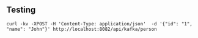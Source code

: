## Testing

`curl -kv -XPOST -H 'Content-Type: application/json'  -d '{"id": "1", "name": "John"}' http://localhost:8082/api/kafka/person`